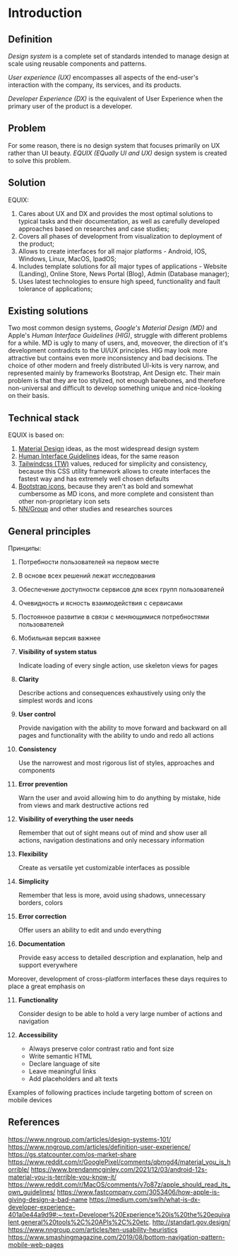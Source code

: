 # Introduction

## Definition

*Design system* is a complete set of standards intended to manage design at scale using reusable components and patterns.

*User experience (UX)* encompasses all aspects of the end-user's interaction with the company, its services, and its products.

*Developer Experience (DX)* is the equivalent of User Experience when the primary user of the product is a developer.

## Problem

For some reason, there is no design system that focuses primarily on UX rather than UI beauty. *EQUIX (EQually UI and UX)* design system is created to solve this problem.

## Solution

EQUIX:
1. Cares about UX and DX and provides the most optimal solutions to typical tasks and their documentation, as well as carefully developed approaches based on researches and case studies;
2. Сovers all phases of development from visualization to deployment of the product;
3. Allows to create interfaces for all major platforms - Android, IOS, Windows, Linux, MacOS, IpadOS;
4. Includes template solutions for all major types of applications - Website (Landing), Online Store, News Portal (Blog), Admin (Database manager);
5. Uses latest technologies to ensure high speed, functionality and fault tolerance of applications;

## Existing solutions

Two most common design systems, *Google's Material Design (MD)* and Apple's *Human Interface Guidelines (HIG)*, struggle with different problems for a while. MD is ugly to many of users, and, moveover, the direction of it's development contradicts to the UI/UX principles. HIG may look more attractive but contains even more inconsistency and bad decisions. The choice of other modern and freely distributed UI-kits is very narrow, and represented mainly by frameworks Bootstrap, Ant Design etc. Their main problem is that they are too stylized, not enough barebones, and therefore non-universal and difficult to develop something unique and nice-looking on their basis.

## Technical stack

EQUIX is based on:
1. [Material Design](https://material.io/) ideas, as the most widespread design system
2. [Human Interface Guidelines](https://developer.apple.com/design/human-interface-guidelines) ideas, for the same reason
3. [Tailwindcss (TW)](https://tailwindcss.com) values, reduced for simplicity and consistency, because this CSS utility framework allows to create interfaces the fastest way and has extremely well chosen defaults
4. [Bootstrap icons](https://https://icons.getbootstrap.com/), because they aren't as bold and somewhat cumbersome as MD icons, and more complete and consistent than other non-proprietary icon sets
5. [NN/Group](https://nngroup.com) and other studies and researches sources 

## General principles

Принципы:

1. Потребности пользователей на первом месте
2. В основе всех решений лежат исследования
3. Обеспечение доступности сервисов для всех групп пользователей
4. Очевидность и ясность взаимодействия с сервисами
5. Постоянное развитие в связи с меняющимися потребностями пользователей
6. Мобильная версия важнее 

1. **Visibility of system status**

   Indicate loading of every single action, use skeleton views for pages

2. **Clarity**

   Describe actions and consequences exhaustively using only the simplest words and icons

3. **User control**

   Provide navigation with the ability to move forward and backward on all pages and functionality with the ability to undo and redo all actions

4. **Consistency**

   Use the narrowest and most rigorous list of styles, approaches and components

5. **Error prevention**

   Warn the user and avoid allowing him to do anything by mistake, hide from views and mark destructive actions red

6. **Visibility of everything the user needs**

   Remember that out of sight means out of mind and show user all actions, navigation destinations and only necessary information

7. **Flexibility**

   Create as versatile yet customizable interfaces as possible

8. **Simplicity**

   Remember that less is more, avoid using shadows, unnecessary borders, colors

9. **Error correction**

   Offer users an ability to edit and undo everything

10. **Documentation**

    Provide easy access to detailed description and explanation, help and support everywhere

Moreover, development of cross-platform interfaces these days requires to place a great emphasis on

11. **Functionality**

    Consider design to be able to hold a very large number of actions and navigation

12. **Accessibility**

    - Always preserve color contrast ratio and font size
    - Write semantic HTML
    - Declare language of site
    - Leave meaningful links
    - Add placeholders and alt texts

Examples of following practices include targeting bottom of screen on mobile devices

## References

https://www.nngroup.com/articles/design-systems-101/
https://www.nngroup.com/articles/definition-user-experience/
https://gs.statcounter.com/os-market-share
https://www.reddit.com/r/GooglePixel/comments/qbmgd4/material_you_is_horrible/
https://www.brendanmcginley.com/2021/12/03/android-12s-material-you-is-terrible-you-know-it/
https://www.reddit.com/r/MacOS/comments/v7o87z/apple_should_read_its_own_guidelines/
https://www.fastcompany.com/3053406/how-apple-is-giving-design-a-bad-name
https://medium.com/swlh/what-is-dx-developer-experience-401a0e44a9d9#:~:text=Developer%20Experience%20is%20the%20equivalent,general%20tools%2C%20APIs%2C%20etc.
http://standart.gov.design/
https://www.nngroup.com/articles/ten-usability-heuristics
https://www.smashingmagazine.com/2019/08/bottom-navigation-pattern-mobile-web-pages